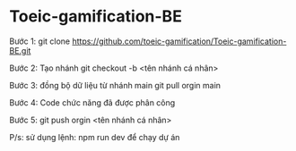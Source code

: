 # Toeic-gamification-BE
Bước 1: 
git clone https://github.com/toeic-gamification/Toeic-gamification-BE.git

Bước 2: Tạo nhánh
git checkout -b <tên nhánh cá nhân>

Bước 3: đồng bộ dữ liệu từ nhánh main
git pull orgin main

Bước 4: 
Code chức năng đã được phân công

Bước 5: git push orgin <tên nhánh cá nhân>

P/s: sử dụng lệnh: npm run dev để chạy dự án

